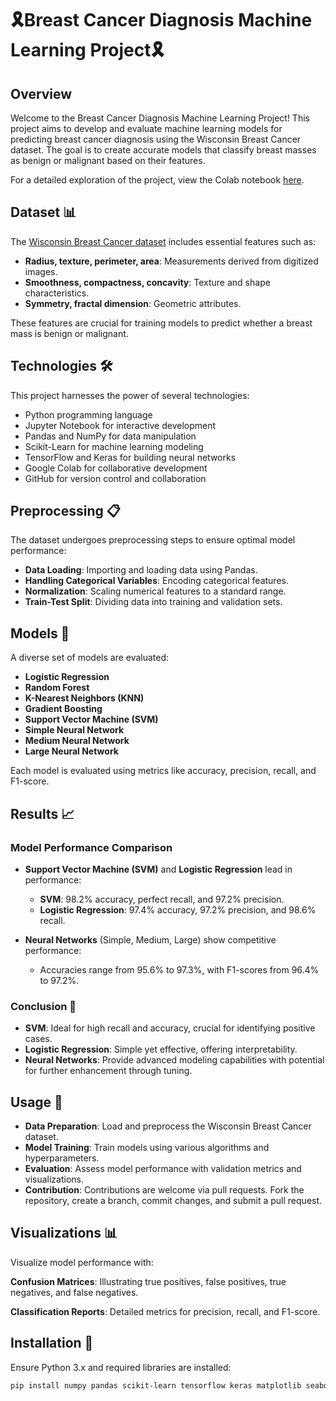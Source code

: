 # 🎗️Breast Cancer Diagnosis Machine Learning Project🎗️

## Overview
Welcome to the Breast Cancer Diagnosis Machine Learning Project! This project aims to develop and evaluate machine learning models for predicting breast cancer diagnosis using the Wisconsin Breast Cancer dataset. The goal is to create accurate models that classify breast masses as benign or malignant based on their features.

For a detailed exploration of the project, view the Colab notebook [here](https://colab.research.google.com/github/ishita48/Breast-Cancer-Diagnosis-ML-model/blob/main/Breast_Cancer_Diagnosis.ipynb).

## Dataset 📊
The [Wisconsin Breast Cancer dataset](https://archive.ics.uci.edu/ml/datasets/Breast+Cancer+Wisconsin+(Diagnostic)) includes essential features such as:

- **Radius, texture, perimeter, area**: Measurements derived from digitized images.
- **Smoothness, compactness, concavity**: Texture and shape characteristics.
- **Symmetry, fractal dimension**: Geometric attributes.

These features are crucial for training models to predict whether a breast mass is benign or malignant.

## Technologies 🛠️
This project harnesses the power of several technologies:

- Python programming language
- Jupyter Notebook for interactive development
- Pandas and NumPy for data manipulation
- Scikit-Learn for machine learning modeling
- TensorFlow and Keras for building neural networks
- Google Colab for collaborative development
- GitHub for version control and collaboration

## Preprocessing 📋
The dataset undergoes preprocessing steps to ensure optimal model performance:

- **Data Loading**: Importing and loading data using Pandas.
- **Handling Categorical Variables**: Encoding categorical features.
- **Normalization**: Scaling numerical features to a standard range.
- **Train-Test Split**: Dividing data into training and validation sets.

## Models 🤖
A diverse set of models are evaluated:

- **Logistic Regression**
- **Random Forest**
- **K-Nearest Neighbors (KNN)**
- **Gradient Boosting**
- **Support Vector Machine (SVM)**
- **Simple Neural Network**
- **Medium Neural Network**
- **Large Neural Network**

Each model is evaluated using metrics like accuracy, precision, recall, and F1-score.

## Results 📈
### Model Performance Comparison
- **Support Vector Machine (SVM)** and **Logistic Regression** lead in performance:
  - **SVM**: 98.2% accuracy, perfect recall, and 97.2% precision.
  - **Logistic Regression**: 97.4% accuracy, 97.2% precision, and 98.6% recall.
  
- **Neural Networks** (Simple, Medium, Large) show competitive performance:
  - Accuracies range from 95.6% to 97.3%, with F1-scores from 96.4% to 97.2%.

### Conclusion 🎉
- **SVM**: Ideal for high recall and accuracy, crucial for identifying positive cases.
- **Logistic Regression**: Simple yet effective, offering interpretability.
- **Neural Networks**: Provide advanced modeling capabilities with potential for further enhancement through tuning.

## Usage 🚀

- **Data Preparation**: Load and preprocess the Wisconsin Breast Cancer dataset.
- **Model Training**: Train models using various algorithms and hyperparameters.
- **Evaluation**: Assess model performance with validation metrics and visualizations.
- **Contribution**: Contributions are welcome via pull requests. Fork the repository, create a branch, commit changes, and submit a pull request.

## Visualizations 📊
Visualize model performance with:

**Confusion Matrices**: Illustrating true positives, false positives, true negatives, and false negatives. 

**Classification Reports**: Detailed metrics for precision, recall, and F1-score.

## Installation 🔧
Ensure Python 3.x and required libraries are installed:
```bash
pip install numpy pandas scikit-learn tensorflow keras matplotlib seaborn

